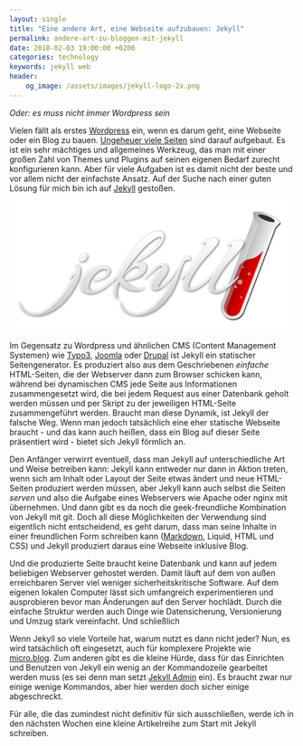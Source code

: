 ```yaml
---
layout: single
title: "Eine andere Art, eine Webseite aufzubauen: Jekyll"
permalink: andere-art-zu-bloggen-mit-jekyll
date: 2018-02-03 19:00:00 +0200
categories: technology
keywords: jekyll web
header:
    og_image: /assets/images/jekyll-logo-2x.png
---
```

_Oder: es muss nicht immer Wordpress sein_

Vielen fällt als erstes [Wordpress](http://wordpress.org) ein, wenn es darum geht, eine Webseite oder ein Blog zu bauen. [Ungeheuer viele Seiten](https://www.codeinwp.com/blog/wordpress-statistics/) sind darauf aufgebaut. Es ist ein sehr mächtiges und allgemeines Werkzeug, das man mit einer großen Zahl von Themes und Plugins auf seinen eigenen Bedarf zurecht konfigurieren kann. Aber für viele Aufgaben ist es damit nicht der beste und vor allem nicht der einfachste Ansatz. Auf der Suche nach einer guten Lösung für mich bin ich auf [Jekyll](https://jekyllrb.com) gestoßen. 

![Jekyll logo](/assets/images/jekyll-logo-2x.png)

Im Gegensatz zu Wordpress und ähnlichen CMS (Content Management Systemen) wie [Typo3](https://typo3.org/), [Joomla](https://www.joomla.org/) oder [Drupal](https://www.drupal.org/) ist Jekyll ein statischer Seitengenerator. Es produziert also aus dem Geschriebenen _einfache_ HTML-Seiten, die der Webserver dann zum Browser schicken kann, während bei dynamischen CMS jede Seite aus Informationen zusammengesetzt wird, die bei jedem Request aus einer Datenbank geholt werden müssen und per Skript zu der jeweiligen HTML-Seite zusammengeführt werden. Braucht man diese Dynamik, ist Jekyll der falsche Weg. Wenn man jedoch tatsächlich eine eher statische Webseite braucht - und das kann auch heißen, dass ein Blog auf dieser Seite präsentiert wird - bietet sich Jekyll förmlich an.

Den Anfänger verwirrt eventuell, dass man Jekyll auf unterschiedliche Art und Weise betreiben kann: Jekyll kann entweder nur dann in Aktion treten, wenn sich am Inhalt oder Layout der Seite etwas ändert und neue HTML-Seiten produziert werden müssen, aber Jekyll kann auch selbst die Seiten _serven_ und also die Aufgabe eines Webservers wie Apache oder nginx mit übernehmen. Und dann gibt es da noch die geek-freundliche Kombination von Jekyll mit git. Doch all diese Möglichkeiten der Verwendung sind eigentlich nicht entscheidend, es geht darum, dass man seine Inhalte in einer freundlichen Form schreiben kann ([Markdown][markdown], Liquid, HTML und CSS) und Jekyll produziert daraus eine Webseite inklusive Blog. 

Und die produzierte Seite braucht keine Datenbank und kann auf jedem beliebigen Webserver gehostet werden. Damit läuft auf dem von außen erreichbaren Server viel weniger sicherheitskritische Software. Auf dem eigenen lokalen Computer lässt sich umfangreich experimentieren und ausprobieren bevor man Änderungen auf den Server hochlädt. Durch die einfache Struktur werden auch Dinge wie Datensicherung, Versionierung und Umzug stark vereinfacht. Und schließlich 

Wenn Jekyll so viele Vorteile hat, warum nutzt es dann nicht jeder? Nun, es wird tatsächlich oft eingesetzt, auch für komplexere Projekte wie [micro.blog](https://micro.blog). Zum anderen gibt es die kleine Hürde, dass für das Einrichten und Benutzen von Jekyll ein wenig an der Kommandozeile gearbeitet werden muss (es sei denn man setzt [Jekyll Admin](https://github.com/jekyll/jekyll-admin) ein). Es braucht zwar nur einige wenige Kommandos, aber hier werden doch sicher einige abgeschreckt. 

Für alle, die das zumindest nicht definitiv für sich ausschließen, werde ich in den nächsten Wochen eine kleine Artikelreihe zum Start mit Jekyll schreiben. 

[markdown]: https://daringfireball.net/projects/markdown/
